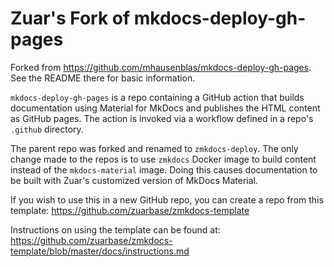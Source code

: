 # Zuar's Fork of mkdocs-deploy-gh-pages

Forked from https://github.com/mhausenblas/mkdocs-deploy-gh-pages.
See the README there for basic information.

`mkdocs-deploy-gh-pages` is a repo containing a GitHub action that builds documentation
using Material for MkDocs and publishes the HTML content as GitHub pages.  The action is
invoked via a workflow defined in a repo's `.github` directory.

The parent repo was forked and renamed to `zmkdocs-deploy`.  The only change made to the
repos is to use `zmkdocs` Docker image to build content instead of the `mkdocs-material`
image.  Doing this causes documentation to be built with Zuar's customized version of
MkDocs Material.

If you wish to use this in a new GitHub repo, you can create a repo from this template:
https://github.com/zuarbase/zmkdocs-template

Instructions on using the template can be found at:
https://github.com/zuarbase/zmkdocs-template/blob/master/docs/instructions.md
